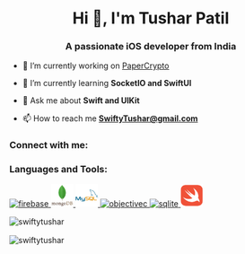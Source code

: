 <h1 align="center">Hi 👋, I'm Tushar Patil</h1>
<h3 align="center">A passionate iOS developer from India</h3>

- 🔭 I’m currently working on [PaperCrypto]([https://github.com/SwiftyTushar/ChatApp](https://github.com/SwiftyTushar/PaperCrypto))

- 🌱 I’m currently learning **SocketIO and SwiftUI**

- 💬 Ask me about **Swift and UIKit**

- 📫 How to reach me **SwiftyTushar@gmail.com**

<h3 align="left">Connect with me:</h3>
<p align="left">
</p>

<h3 align="left">Languages and Tools:</h3>
<p align="left"> <a href="https://firebase.google.com/" target="_blank" rel="noreferrer"> <img src="https://www.vectorlogo.zone/logos/firebase/firebase-icon.svg" alt="firebase" width="40" height="40"/> </a> <a href="https://www.mongodb.com/" target="_blank" rel="noreferrer"> <img src="https://raw.githubusercontent.com/devicons/devicon/master/icons/mongodb/mongodb-original-wordmark.svg" alt="mongodb" width="40" height="40"/> </a> <a href="https://www.mysql.com/" target="_blank" rel="noreferrer"> <img src="https://raw.githubusercontent.com/devicons/devicon/master/icons/mysql/mysql-original-wordmark.svg" alt="mysql" width="40" height="40"/> </a> <a href="https://developer.apple.com/library/archive/documentation/Cocoa/Conceptual/ProgrammingWithObjectiveC/Introduction/Introduction.html" target="_blank" rel="noreferrer"> <img src="https://www.vectorlogo.zone/logos/apple_objectivec/apple_objectivec-icon.svg" alt="objectivec" width="40" height="40"/> </a> <a href="https://www.sqlite.org/" target="_blank" rel="noreferrer"> <img src="https://www.vectorlogo.zone/logos/sqlite/sqlite-icon.svg" alt="sqlite" width="40" height="40"/> </a> <a href="https://developer.apple.com/swift/" target="_blank" rel="noreferrer"> <img src="https://raw.githubusercontent.com/devicons/devicon/master/icons/swift/swift-original.svg" alt="swift" width="40" height="40"/> </a> </p>

<p><img align="center" src="https://github-readme-stats.vercel.app/api/top-langs?username=swiftytushar&show_icons=true&locale=en&layout=compact" alt="swiftytushar" /></p>

<p><img align="center" src="https://github-readme-streak-stats.herokuapp.com/?user=swiftytushar&" alt="swiftytushar" /></p>
